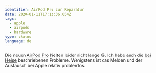 ```yaml
---
identifier: AirPod Pro zur Reparatur
date: 2020-01-11T17:12:36.054Z
tags:
  - apple
  - airpods
  - hardware
type: status
language: de
---
```

Die neuen [AirPod Pro](https://www.apple.com/de/airpods-pro/https://www.apple.com/de/airpods-pro/) hielten leider nicht lange 😕. Ich habe auch die [bei Heise](https://www.heise.de/mac-and-i/meldung/AirPods-Pro-Probleme-bei-Ohrerkennung-und-Geraeuschunterdrueckung-4628169.html) beschriebenen Probleme. Wenigstens ist das Melden und der Austausch bei Apple relativ problemlos.
